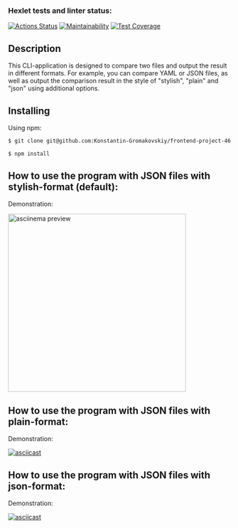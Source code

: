 ### Hexlet tests and linter status:
[![Actions Status](https://github.com/Konstantin-Gromakovskiy/frontend-project-46/actions/workflows/hexlet-check.yml/badge.svg)](https://github.com/Konstantin-Gromakovskiy/frontend-project-46/actions)
[![Maintainability](https://api.codeclimate.com/v1/badges/898322686fc9acb2068c/maintainability)](https://codeclimate.com/github/Konstantin-Gromakovskiy/frontend-project-46/maintainability)
[![Test Coverage](https://api.codeclimate.com/v1/badges/898322686fc9acb2068c/test_coverage)](https://codeclimate.com/github/Konstantin-Gromakovskiy/frontend-project-46/test_coverage)


## Description

This CLI-application is designed to compare two files and output the result in different formats. For example, you can compare YAML or JSON files, as well as output the comparison result in the style of "stylish", "plain" and "json" using additional options.

## Installing

Using npm:
```bash
$ git clone git@github.com:Konstantin-Gromakovskiy/frontend-project-46.git
```
```bash
$ npm install 
```

How to use the program with JSON files with stylish-format (default):
--------------------------  

Demonstration:

<a href="https://asciinema.org/a/UYvUCFB6V49CERwbvdideuY5T">
  <img src="https://asciinema.org/a/UYvUCFB6V49CERwbvdideuY5T.svg" width="400" alt="asciinema preview">
</a>

How to use the program with JSON files with plain-format:
--------------------------  
Demonstration:

[![asciicast](https://asciinema.org/a/YadaYdbZpq19TRHAfWUV47du7.svg)](https://asciinema.org/a/YadaYdbZpq19TRHAfWUV47du7)

How to use the program with JSON files with json-format:
--------------------------  
Demonstration:

[![asciicast](https://asciinema.org/a/0AJMDCXe7JvH97jlbeW9GAmjW.svg)](https://asciinema.org/a/0AJMDCXe7JvH97jlbeW9GAmjW)
